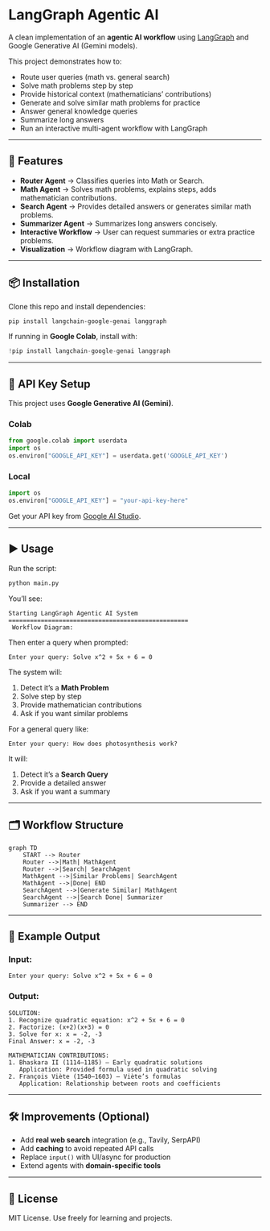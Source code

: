 # LangGraph Agentic AI

A clean implementation of an **agentic AI workflow** using [LangGraph](https://github.com/langchain-ai/langgraph) and Google Generative AI (Gemini models).

This project demonstrates how to:
- Route user queries (math vs. general search)
- Solve math problems step by step
- Provide historical context (mathematicians’ contributions)
- Generate and solve similar math problems for practice
- Answer general knowledge queries
- Summarize long answers
- Run an interactive multi-agent workflow with LangGraph

---

## 🚀 Features
- **Router Agent** → Classifies queries into Math or Search.
- **Math Agent** → Solves math problems, explains steps, adds mathematician contributions.
- **Search Agent** → Provides detailed answers or generates similar math problems.
- **Summarizer Agent** → Summarizes long answers concisely.
- **Interactive Workflow** → User can request summaries or extra practice problems.
- **Visualization** → Workflow diagram with LangGraph.

---

## 📦 Installation

Clone this repo and install dependencies:

```bash
pip install langchain-google-genai langgraph
```

If running in **Google Colab**, install with:

```python
!pip install langchain-google-genai langgraph
```

---

## 🔑 API Key Setup

This project uses **Google Generative AI (Gemini)**.

### Colab
```python
from google.colab import userdata
import os
os.environ["GOOGLE_API_KEY"] = userdata.get('GOOGLE_API_KEY')
```

### Local
```python
import os
os.environ["GOOGLE_API_KEY"] = "your-api-key-here"
```

Get your API key from [Google AI Studio](https://aistudio.google.com/).

---

## ▶️ Usage

Run the script:

```bash
python main.py
```

You’ll see:
```
Starting LangGraph Agentic AI System
==================================================
 Workflow Diagram:
```

Then enter a query when prompted:
```
Enter your query: Solve x^2 + 5x + 6 = 0
```

The system will:
1. Detect it’s a **Math Problem**
2. Solve step by step
3. Provide mathematician contributions
4. Ask if you want similar problems

For a general query like:
```
Enter your query: How does photosynthesis work?
```
It will:
1. Detect it’s a **Search Query**
2. Provide a detailed answer
3. Ask if you want a summary

---

## 🗂 Workflow Structure

```mermaid
graph TD
    START --> Router
    Router -->|Math| MathAgent
    Router -->|Search| SearchAgent
    MathAgent -->|Similar Problems| SearchAgent
    MathAgent -->|Done| END
    SearchAgent -->|Generate Similar| MathAgent
    SearchAgent -->|Search Done| Summarizer
    Summarizer --> END
```

---

## 📖 Example Output

### Input:
```
Enter your query: Solve x^2 + 5x + 6 = 0
```

### Output:
```
SOLUTION:
1. Recognize quadratic equation: x^2 + 5x + 6 = 0
2. Factorize: (x+2)(x+3) = 0
3. Solve for x: x = -2, -3
Final Answer: x = -2, -3

MATHEMATICIAN CONTRIBUTIONS:
1. Bhaskara II (1114–1185) – Early quadratic solutions
   Application: Provided formula used in quadratic solving
2. François Viète (1540–1603) – Viète’s formulas
   Application: Relationship between roots and coefficients
```

---

## 🛠 Improvements (Optional)
- Add **real web search** integration (e.g., Tavily, SerpAPI)
- Add **caching** to avoid repeated API calls
- Replace `input()` with UI/async for production
- Extend agents with **domain-specific tools**

---

## 📜 License
MIT License. Use freely for learning and projects.
